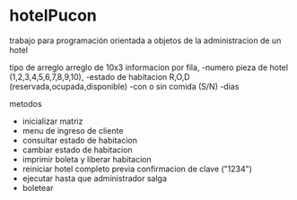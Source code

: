 # hotelPucon
trabajo para programación orientada a objetos de la administracion de un hotel 

tipo de arreglo 
arreglo de 10x3 informacion por fila, 
-numero pieza  de hotel (1,2,3,4,5,6,7,8,9,10), 
-estado de habitacion R,O,D (reservada,ocupada,disponible)
-con o sin comida (S/N)
-dias 

metodos 
- inicializar matriz
- menu de ingreso de cliente 
- consultar estado de habitacion 
- cambiar estado de habitacion 
- imprimir boleta y liberar habitacion 
- reiniciar hotel completo previa confirmacion de clave ("1234")
- ejecutar hasta que administrador salga 
- boletear 
